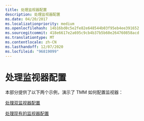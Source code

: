 ```yaml
---
title: 处理监视器配置
description: 处理监视器配置
ms.date: 04/20/2017
ms.localizationpriority: medium
ms.openlocfilehash: 14b16bd0c5e2fe82e648544b03f95eb4ee391652
ms.sourcegitcommit: 418e6617e2a695c9cb4b37b5b60e264760858acd
ms.translationtype: MT
ms.contentlocale: zh-CN
ms.lasthandoff: 12/07/2020
ms.locfileid: "96819099"
---
```

# <a name="handling-monitor-configurations"></a>处理监视器配置


本部分提供了以下两个示例，演示了 TMM 如何配置监视器：

[处理双监视器配置](handling-two-monitor-configurations.md)

[处理现有的监视器配置](handling-existing-monitor-configurations.md)

 

 






